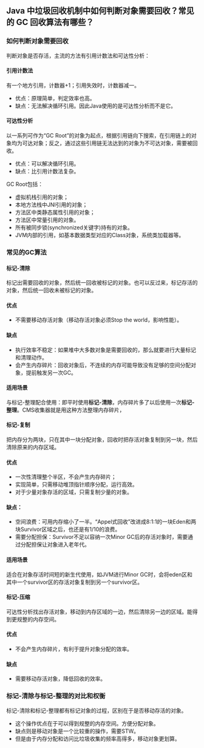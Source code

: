 ## Java 中垃圾回收机制中如何判断对象需要回收？常见的 GC 回收算法有哪些？

### 如何判断对象需要回收
判断对象是否存活，主流的方法有引用计数法和可达性分析：

#### 引用计数法
有一个地方引用，计数器+1；引用失效时，计数器减一。

- 优点：原理简单，判定效率也高。
- 缺点：无法解决循环引用。因此Java使用的是可达性分析而不是它。

#### 可达性分析
以一系列可作为“GC Root”的对象为起点，根据引用链向下搜索，在引用链上的对象均为可达对象；反之，通过这些引用链无法达到的对象为不可达对象，需要被回收。

- 优点：可以解决循环引用。
- 缺点：比引用计数法复杂。

GC Root包括：

- 虚拟机栈引用的对象；
- 本地方法栈中JNI引用的对象；
- 方法区中类静态属性引用的对象；
- 方法区中常量引用的对象。
- 所有被同步锁(synchronized关键字)持有的对象。
- JVM内部的引用，如基本数据类型对应的Class对象，系统类加载器等。

### 常见的GC算法

#### 标记-清除
标记出需要回收的对象，然后统一回收被标记的对象。也可以反过来，标记存活的对象，然后统一回收未被标记的对象。
#### 优点

- 不需要移动存活对象（移动存活对象必须Stop the world，影响性能）。

#### 缺点

- 执行效率不稳定：如果堆中大多数对象是需要回收的，那么就要进行大量标记和清理动作。
- 会产生内存碎片：回收对象后，不连续的内存可能导致没有足够的空间分配对象，提前触发另一次GC。

#### 适用场景
与标记-整理配合使用：即平时使用**标记-清除**，内存碎片多了以后使用一次**标记-整理**。CMS收集器就是用这种方法整理内存碎片，

#### 标记-复制
把内存分为两块，只在其中一块分配对象，回收时把存活对象复制到另一块，然后清除原来的内存区域。
#### 优点

- 一次性清理整个半区，不会产生内存碎片；
- 实现简单，只需移动堆顶指针顺序分配，运行高效。
- 对于少量对象存活的区域，只需复制少量的对象。

#### 缺点：

- 空间浪费：可用内存缩小了一半。“Appel式回收”改进成8:1:1的一块Eden和两块Survivor区域之后，也还是有1/10的浪费。
- 需要分配担保：Survivor不足以容纳一次Minor GC后的存活对象时，需要通过分配担保让对象进入老年代。

#### 适用场景
适合在对象存活时间短的新生代使用，如JVM进行Minor GC时，会将eden区和其中一个survivor区的存活对象复制到另一个survivor区。
#### 标记-压缩
可达性分析找出存活对象，移动到内存区域的一边，然后清除另一边的区域。能得到更规整的内存空间。
#### 优点

- 不会产生内存碎片，有利于提升对象分配的效率。

#### 缺点

- 需要移动存活对象，降低回收的效率。

### 标记-清除与标记-整理的对比和权衡
标记-清除和标记-整理都有标记对象的过程，区别在于是否移动存活的对象。

- 这个操作优点在于可以得到规整的内存空间。方便分配对象。
- 缺点则是移动对象是一个比较重的操作，需要STW。
- 但是由于内存分配和访问比垃圾收集的频率高得多，移动对象更划算。